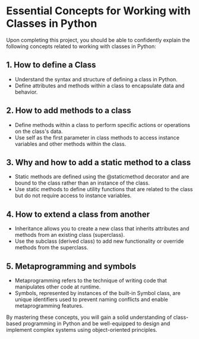 # Essential Concepts for Working with Classes in Python

Upon completing this project, you should be able to confidently explain the following concepts related to working with classes in Python:

## 1. How to define a Class

- Understand the syntax and structure of defining a class in Python.
- Define attributes and methods within a class to encapsulate data and behavior.

## 2. How to add methods to a class

- Define methods within a class to perform specific actions or operations on the class's data.
- Use self as the first parameter in class methods to access instance variables and other methods within the class.

## 3. Why and how to add a static method to a class

- Static methods are defined using the @staticmethod decorator and are bound to the class rather than an instance of the class.
- Use static methods to define utility functions that are related to the class but do not require access to instance variables.

## 4. How to extend a class from another

- Inheritance allows you to create a new class that inherits attributes and methods from an existing class (superclass).
- Use the subclass (derived class) to add new functionality or override methods from the superclass.

## 5. Metaprogramming and symbols

- Metaprogramming refers to the technique of writing code that manipulates other code at runtime.
- Symbols, represented by instances of the built-in Symbol class, are unique identifiers used to prevent naming conflicts and enable metaprogramming features.

By mastering these concepts, you will gain a solid understanding of class-based programming in Python and be well-equipped to design and implement complex systems using object-oriented principles.
